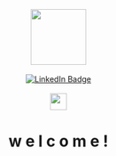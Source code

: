 
<!---
<div id="header" align="center">
  <img src="https://media.giphy.com/media/v1.Y2lkPTc5MGI3NjExaTh1MWJ3Y2FwZGpmMjNrZzNjaHZsdGN4MGtybW1wenZkcGNiamg5ZCZlcD12MV9pbnRlcm5hbF9naWZfYnlfaWQmY3Q9Zw/l0HlNaQ6gWfllcjDO/giphy.gif" width="100"/>
</div>
---!>

<div id="header" align="center">
  <img src="https://media.giphy.com/media/C299iw7dL1YF7oni9e/giphy.gif" width="100"/>
</div>

<br>

<div id="badges" align="center">
  <a href="https://www.linkedin.com/in/ian-norstad/">
    <img src="https://img.shields.io/badge/LinkedIn-blue?style=for-the-badge&logo=linkedin&logoColor=white" alt="LinkedIn Badge"/>
  </a>
</div>

<br>

<div align="center">
<img src="https://komarev.com/ghpvc/?username=pizzawarrior&style=flat-square&color=blue" alt=""/>
<div>

<div>
<img src="https://media.giphy.com/media/v1.Y2lkPTc5MGI3NjExbG16OHV2dnJxZnRlaGU0OTZ2a3VlZHpibnl1YjcycW00dzRwZmRvZyZlcD12MV9pbnRlcm5hbF9naWZfYnlfaWQmY3Q9cw/hvRJCLFzcasrR4ia7z/giphy.gif" width="30px"/>
<h1>w e l c o m e !</h1>
</div>

